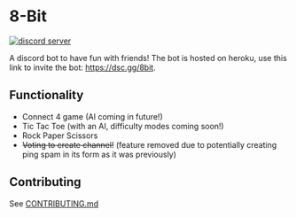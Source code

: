# 8-Bit

[![discord server](https://discord.com/api/guilds/770895120886661130/embed.png)](https://discord.com/invite/VPPrpmQ44q)

A discord bot to have fun with friends! The bot is hosted on heroku, use this link to invite the bot: https://dsc.gg/8bit.

## Functionality

 - Connect 4 game (AI coming in future!)
 - Tic Tac Toe (with an AI, difficulty modes coming soon!)
 - Rock Paper Scissors
 - ~~Voting to create channel!~~ (feature removed due to potentially creating ping spam in its form as it was previously)

## Contributing

See [CONTRIBUTING.md](CONTRIBUTING.md)
